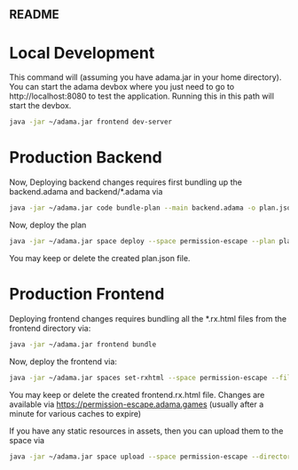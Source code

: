 README
--------
# Local Development 
This command will (assuming you have adama.jar in your home directory). You can start the adama devbox where you just need to go to http://localhost:8080 to test the application. Running this in this path will start the devbox.

```sh
java -jar ~/adama.jar frontend dev-server
```
# Production Backend 
Now, Deploying backend changes requires first bundling up the backend.adama and backend/*.adama via
```sh
java -jar ~/adama.jar code bundle-plan --main backend.adama -o plan.json --imports backend
```
Now, deploy the plan
```sh
java -jar ~/adama.jar space deploy --space permission-escape --plan plan.json
```
You may keep or delete the created plan.json file.

# Production Frontend 
Deploying frontend changes requires bundling all the *.rx.html files from the frontend directory via:
```sh
java -jar ~/adama.jar frontend bundle
```
Now, deploy the frontend via:
```sh
java -jar ~/adama.jar spaces set-rxhtml --space permission-escape --file frontend.rx.html
```
You may keep or delete the created frontend.rx.html file. Changes are available via https://permission-escape.adama.games (usually after a minute for various caches to expire)


If you have any static resources in assets, then you can upload them to the space via
```sh
java -jar ~/adama.jar space upload --space permission-escape --directory assets
```

